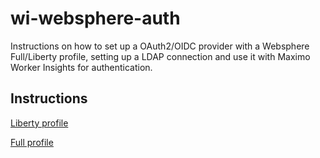 # wi-websphere-auth
Instructions on how to set up a OAuth2/OIDC provider with a Websphere Full/Liberty profile, setting up a LDAP connection and use it with Maximo Worker Insights for authentication.
## Instructions
[Liberty profile](was-liberty-profile)

[Full profile](was-full-profile)
